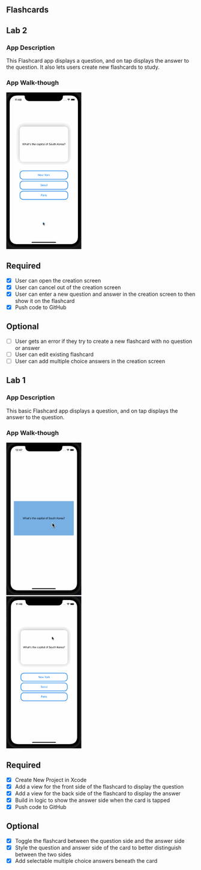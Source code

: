 ## Flashcards

## Lab 2

### App Description
This Flashcard app displays a question, and on tap displays the answer to the question. It also lets users create new flashcards to study.

### App Walk-though
<img src="https://github.com/h42codes/Flashcards/raw/main/lab2.gif" width=200><br>

## Required
- [x] User can open the creation screen
- [x] User can cancel out of the creation screen
- [x] User can enter a new question and answer in the creation screen to then show it on the flashcard
- [x] Push code to GitHub
## Optional
- [ ] User gets an error if they try to create a new flashcard with no question or answer
- [ ] User can edit existing flashcard
- [ ] User can add multiple choice answers in the creation screen

## Lab 1

### App Description
This basic Flashcard app displays a question, and on tap displays the answer to the question.

### App Walk-though
<img src="https://github.com/h42codes/Flashcards/raw/main/lab1.gif" width=200><br>
<img src="https://github.com/h42codes/Flashcards/raw/main/lab1_optionals.gif" width=200><br>

## Required
- [x] Create New Project in Xcode
- [x] Add a view for the front side of the flashcard to display the question
- [x] Add a view for the back side of the flashcard to display the answer
- [x] Build in logic to show the answer side when the card is tapped
- [x] Push code to GitHub
## Optional
- [x] Toggle the flashcard between the question side and the answer side
- [x] Style the question and answer side of the card to better distinguish between the two sides
- [x] Add selectable multiple choice answers beneath the card
